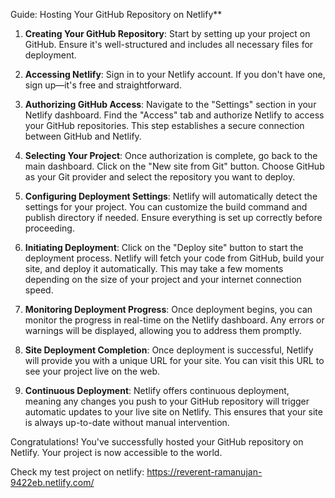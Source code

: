 Guide: Hosting Your GitHub Repository on Netlify**

1. **Creating Your GitHub Repository**: Start by setting up your project on GitHub. Ensure it's well-structured and includes all necessary files for deployment.

2. **Accessing Netlify**: Sign in to your Netlify account. If you don't have one, sign up—it's free and straightforward.

3. **Authorizing GitHub Access**: Navigate to the "Settings" section in your Netlify dashboard. Find the "Access" tab and authorize Netlify to access your GitHub repositories. This step establishes a secure connection between GitHub and Netlify.

4. **Selecting Your Project**: Once authorization is complete, go back to the main dashboard. Click on the "New site from Git" button. Choose GitHub as your Git provider and select the repository you want to deploy.

5. **Configuring Deployment Settings**: Netlify will automatically detect the settings for your project. You can customize the build command and publish directory if needed. Ensure everything is set up correctly before proceeding.

6. **Initiating Deployment**: Click on the "Deploy site" button to start the deployment process. Netlify will fetch your code from GitHub, build your site, and deploy it automatically. This may take a few moments depending on the size of your project and your internet connection speed.

7. **Monitoring Deployment Progress**: Once deployment begins, you can monitor the progress in real-time on the Netlify dashboard. Any errors or warnings will be displayed, allowing you to address them promptly.

8. **Site Deployment Completion**: Once deployment is successful, Netlify will provide you with a unique URL for your site. You can visit this URL to see your project live on the web.

9. **Continuous Deployment**: Netlify offers continuous deployment, meaning any changes you push to your GitHub repository will trigger automatic updates to your live site on Netlify. This ensures that your site is always up-to-date without manual intervention.

Congratulations! You've successfully hosted your GitHub repository on Netlify. Your project is now accessible to the world.

Check my test project on netlify: https://reverent-ramanujan-9422eb.netlify.com/
